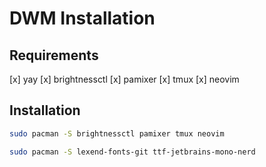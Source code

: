 # DWM Installation

## Requirements
[x] yay
[x] brightnessctl
[x] pamixer
[x] tmux
[x] neovim


## Installation
```bash
sudo pacman -S brightnessctl pamixer tmux neovim

sudo pacman -S lexend-fonts-git ttf-jetbrains-mono-nerd
```
